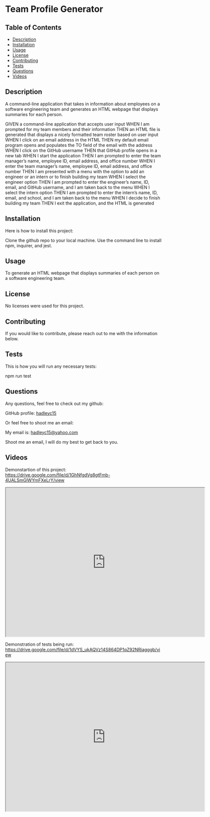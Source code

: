 # Team Profile Generator

  ## Table of Contents
  
  * [Description](#description)
  * [Installation](#installation)
  * [Usage](#usage)
  * [License](#license)
  * [Contributing](#contributing)
  * [Tests](#tests)
  * [Questions](#questions)
  * [Videos](#videos)

  ## Description

  A command-line application that takes in information about employees on a software engineering team and generates an HTML webpage that displays summaries for each person.

  GIVEN a command-line application that accepts user input
  WHEN I am prompted for my team members and their information
  THEN an HTML file is generated that displays a nicely formatted team roster based on user input
  WHEN I click on an email address in the HTML
  THEN my default email program opens and populates the TO field of the email with the address
  WHEN I click on the GitHub username
  THEN that GitHub profile opens in a new tab
  WHEN I start the application
  THEN I am prompted to enter the team manager’s name, employee ID, email address, and office number
  WHEN I enter the team manager’s name, employee ID, email address, and office number
  THEN I am presented with a menu with the option to add an engineer or an intern or to finish building my team
  WHEN I select the engineer option
  THEN I am prompted to enter the engineer’s name, ID, email, and GitHub username, and I am taken back to the menu
  WHEN I select the intern option
  THEN I am prompted to enter the intern’s name, ID, email, and school, and I am taken back to the menu
  WHEN I decide to finish building my team
  THEN I exit the application, and the HTML is generated

  ## Installation
  
  Here is how to install this project:

  Clone the github repo to your local machine.  Use the command line to install npm, inquirer, and jest.  

  ## Usage

  To generate an HTML webpage that displays summaries of each person on a software engineering team.

  ## License
  
  No licenses were used for this project.

  ## Contributing

  If you would like to contribute, please reach out to me with the information below.

  ## Tests

  This is how you will run any necessary tests:

  npm run test
  
  ## Questions

  Any questions, feel free to check out my github:

  GitHub profile: [hadleyc15](https://github.com/hadleyc15)
    
  Or feel free to shoot me an email:
    
  My email is: [hadleyc15@yahoo.com](mailto:hadleyc15@yahoo.com)
    
  Shoot me an email, I will do my best to get back to you.

  ## Videos

  Demonstartion of this project: https://drive.google.com/file/d/1GhNfgdVg8gtFmb-4UALSmGlWYmFXeLrY/view

  <iframe src="https://drive.google.com/file/d/1GhNfgdVg8gtFmb-4UALSmGlWYmFXeLrY/preview" width="640" height="480"></iframe>

  Demonstration of tests being run: https://drive.google.com/file/d/1dVYS_ukAQVz14S864DP1qZ92NRjagggb/view

  <iframe src="https://drive.google.com/file/d/1dVYS_ukAQVz14S864DP1qZ92NRjagggb/preview" width="640" height="480"></iframe>